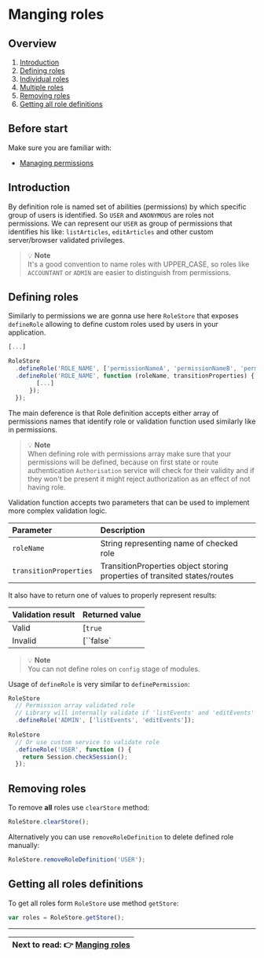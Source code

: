 Manging roles
============================

Overview
----------------------------

1. [Introduction]()
2. [Defining roles]()
  1. [Individual roles]()
  2. [Multiple roles]()
3. [Removing roles]()
4. [Getting all role definitions]()

Before start
----------------------------

Make sure you are familiar with:
- [Managing permissions](https://github.com/Narzerus/angular-permission/blob/development/docs/1-manging-permissions.md)   

Introduction
----------------------------
By definition role is named set of abilities (permissions) by which specific group of users is identified. 
So `USER` and `ANONYMOUS` are roles not permissions. We can represent our `USER` as group of permissions that identifies his like: `listArticles`, `editArticles` and other custom server/browser validated privileges.    

> :bulb: **Note**   
> It's a good convention to name roles with UPPER_CASE, so roles like `ACCOUNTANT` or `ADMIN` are easier to distinguish from permissions.

Defining roles
----------------------------

Similarly to permissions we are gonna use here `RoleStore` that exposes `defineRole` allowing to define custom roles used by users in your application. 

```javascript
[...]

RoleStore
  .defineRole('ROLE_NAME', ['permissionNameA', 'permissionNameB', 'permissionNameC', ...])
  .defineRole('ROLE_NAME', function (roleName, transitionProperties) {
        [...]
      });
  });
```

The main deference is that Role definition accepts either array of permissions names that identify role or validation function used similarly like in permissions.

> :bulb: **Note**   
> When defining role with permissions array make sure that your permissions will be defined, because on first state or route authentication `Authorisation` service will check for their validity and if they won't be present it might reject authorization as an effect of not having role.

Validation function accepts two parameters that can be used to implement more complex validation logic.

| Parameter              | Description                                                               | 
| :--------------------- | :------------------------------------------------------------------------ |
| `roleName`             | String representing name of checked role                                  |
| `transitionProperties` | TransitionProperties object storing properties of transited states/routes |


It also have to return one of values to properly represent results:
 
| Validation result      | Returned value             | 
| :--------------------- | :------------------------- |
| Valid                  | [`true`|`$q.resolve()`]    |
| Invalid                | [``false`|`$q.reject()`]   |

> :bulb: **Note**   
> You can not define roles on `config` stage of modules.

Usage of `defineRole` is very similar to `definePermission`:

```javascript
RoleStore
  // Permission array validated role
  // Library will internally validate if 'listEvents' and 'editEvents' permissions are valid when checking if role is valid   
  .defineRole('ADMIN', ['listEvents', 'editEvents']);  
  
RoleStore    
  // Or use custom service to validate role
  .defineRole('USER', function () {        
    return Session.checkSession();
  });
```

Removing roles
----------------------------

To remove **all** roles use `clearStore` method:  

```javascript
RoleStore.clearStore();
```

Alternatively you can use `removeRoleDefinition` to delete defined role manually:

```javascript
RoleStore.removeRoleDefinition('USER');
```

Getting all roles definitions
----------------------------

To get all roles form `RoleStore` use method `getStore`:

```javascript
var roles = RoleStore.getStore();
```

----------------------------

| **Next to read**: :point_right: [Manging roles](https://github.com/Narzerus/angular-permission/blob/development/docs/3-controlling-access-in-views.md) |
| --- |